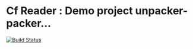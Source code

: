 # Cf Reader : Demo project unpacker-packer...

[![Build Status](https://travis-ci.org/MinimaJack/com.minimajack.v8.cf.reader.svg?branch=master)](https://travis-ci.org/MinimaJack/com.minimajack.v8.cf.reader)